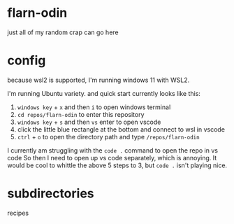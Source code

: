 # flarn-odin
just all of my random crap can go here

# config
because wsl2 is supported, I'm running windows 11 with WSL2.

I'm running Ubuntu variety. and quick start currently looks like this:

1. `windows key` + `x` and then `i` to open windows terminal
2. `cd repos/flarn-odin` to enter this repository
3. `windows key` + `s` and then `vs` enter to open vscode
4. click the little blue rectangle at the bottom and connect to wsl in vscode
5. `ctrl` + `o` to open the directory path and type `/repos/flarn-odin` 

I currently am struggling with the `code .` command to open the repo in vs code
So then I need to open up vs code separately, which is annoying.
It would be cool to whittle the above 5 steps to 3, but `code .` isn't playing nice.

# subdirectories
recipes

